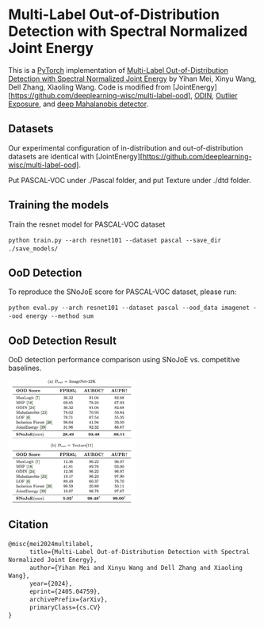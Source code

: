 # Multi-Label Out-of-Distribution Detection with Spectral Normalized Joint Energy

This is a [PyTorch](http://pytorch.org) implementation of [Multi-Label Out-of-Distribution Detection with Spectral Normalized Joint Energy](......) by Yihan Mei, Xinyu Wang, Dell Zhang, Xiaoling Wang.
Code is modified from [JointEnergy][https://github.com/deeplearning-wisc/multi-label-ood], [ODIN](https://github.com/facebookresearch/odin),  [Outlier Exposure](https://github.com/hendrycks/outlier-exposure), and [deep Mahalanobis
detector](https://github.com/pokaxpoka/deep_Mahalanobis_detector).

## Datasets

Our experimental configuration of in-distribution and out-of-distribution datasets are identical with [JointEnergy][https://github.com/deeplearning-wisc/multi-label-ood].

Put PASCAL-VOC under ./Pascal folder, and put Texture under ./dtd folder.

## Training the models

Train the resnet model for PASCAL-VOC dataset

`python train.py --arch resnet101 --dataset pascal --save_dir ./save_models/`

## OoD Detection

To reproduce the SNoJoE score for PASCAL-VOC dataset, please run: 

`python eval.py --arch resnet101 --dataset pascal --ood_data imagenet --ood energy --method sum`

## OoD Detection Result

OoD detection performance comparison using SNoJoE vs. competitive
baselines.

<img src="./pic/result.png" alt="result" style="zoom: 25%;" />



## Citation

```
@misc{mei2024multilabel,
      title={Multi-Label Out-of-Distribution Detection with Spectral Normalized Joint Energy}, 
      author={Yihan Mei and Xinyu Wang and Dell Zhang and Xiaoling Wang},
      year={2024},
      eprint={2405.04759},
      archivePrefix={arXiv},
      primaryClass={cs.CV}
}
```

